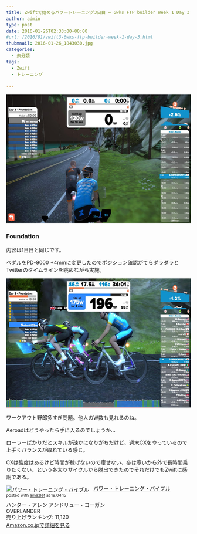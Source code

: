 ```yaml
---
title: Zwiftで始めるパワートレーニング3日目 – 6wks FTP builder Week 1 Day 3
author: admin
type: post
date: 2016-01-26T02:33:00+00:00
#url: /2016/01/zwift3-6wks-ftp-builder-week-1-day-3.html
thubmnail: 2016-01-26_1843030.jpg
categories:
  - 未分類
tags:
  - Zwift
  - トレーニング

---
```

<div class="separator" style="clear: both; text-align: center;">
  <img border="0" height="350" src="./2016-01-26_1843030.jpg" width="640" />
</div>



### Foundation

内容は1日目と同じです。

ペダルをPD-9000 +4mmに変更したのでポジション確認がてらダラダラとTwitterのタイムラインを眺めながら実施。



<div class="separator" style="clear: both; text-align: center;">
  <img border="0" height="352" src="./2016-01-26_1920052.jpg" width="640" />
</div>

ワークアウト野郎多すぎ問題。他人のW数も見れるのね。

Aeroadはどうやったら手に入るのでしょうか…

ローラーばかりだとスキルが疎かになりがちだけど、週末CXをやっているので上手くバランスが取れている感じ。

CXは強度はあるけど時間が稼げないので痩せない、冬は寒いから外で長時間乗りたくない、という冬太りサイクルから脱出できたのでそれだけでもZwiftに感謝である。



<div class="amazlet-box" style="margin-bottom:0px;"><div class="amazlet-image" style="float:left;margin:0px 12px 1px 0px;"><a href="http://www.amazon.co.jp/exec/obidos/ASIN/490531500X/gensobunya-22/ref=nosim/" name="amazletlink" target="_blank"><img src="https://images-fe.ssl-images-amazon.com/images/I/41D54LlaK3L._SL160_.jpg" alt="パワー・トレーニング・バイブル" style="border: none;" /></a></div><div class="amazlet-info" style="line-height:120%; margin-bottom: 10px"><div class="amazlet-name" style="margin-bottom:10px;line-height:120%"><a href="http://www.amazon.co.jp/exec/obidos/ASIN/490531500X/gensobunya-22/ref=nosim/" name="amazletlink" target="_blank">パワー・トレーニング・バイブル</a><div class="amazlet-powered-date" style="font-size:80%;margin-top:5px;line-height:120%">posted with <a href="http://www.amazlet.com/" title="amazlet" target="_blank">amazlet</a> at 19.04.15</div></div><div class="amazlet-detail">ハンター・アレン アンドリュー・コーガン <br />OVERLANDER <br />売り上げランキング: 11,120<br /></div><div class="amazlet-sub-info" style="float: left;"><div class="amazlet-link" style="margin-top: 5px"><a href="http://www.amazon.co.jp/exec/obidos/ASIN/490531500X/gensobunya-22/ref=nosim/" name="amazletlink" target="_blank">Amazon.co.jpで詳細を見る</a></div></div></div><div class="amazlet-footer" style="clear: left"></div></div>
